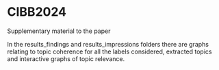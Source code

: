 # CIBB2024
Supplementary material to the paper



In the results_findings and results_impressions folders there are graphs relating to topic coherence for all the labels considered, extracted topics and interactive graphs of topic relevance.
